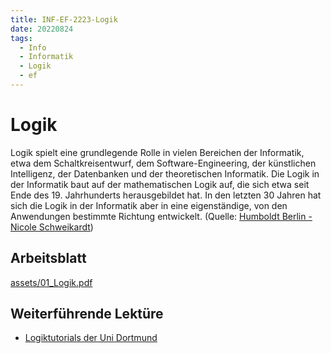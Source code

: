 ```yaml
---
title: INF-EF-2223-Logik
date: 20220824
tags:
  - Info
  - Informatik
  - Logik
  - ef
---
```


# Logik

Logik spielt eine grundlegende Rolle in vielen Bereichen der Informatik, etwa dem Schaltkreisentwurf, dem Software-Engineering, der künstlichen Intelligenz, der Datenbanken und der theoretischen Informatik. Die Logik in der Informatik baut auf der mathematischen Logik auf, die sich etwa seit Ende des 19. Jahrhunderts herausgebildet hat. In den letzten 30 Jahren hat sich die Logik in der Informatik aber in eine eigenständige, von den Anwendungen bestimmte Richtung entwickelt. (Quelle: [Humboldt Berlin - Nicole Schweikardt](https://www2.informatik.hu-berlin.de/logik/lehre/WS19-20/Logik/))

## Arbeitsblatt

[assets/01_Logik.pdf](assets/01_Logik.pdf)

## Weiterführende Lektüre

* [Logiktutorials der Uni Dortmund](http://gaga.cs.tu-dortmund.de:8080/LogicWeb-Tutorials/#)
